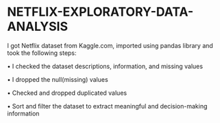 # NETFLIX-EXPLORATORY-DATA-ANALYSIS


I got Netflix dataset from Kaggle.com, imported using pandas library and took the following steps:

•	I checked the dataset descriptions, information, and missing values

•	I dropped the null(missing) values

•	Checked and dropped duplicated values

•	Sort and filter the dataset to extract meaningful and decision-making information

